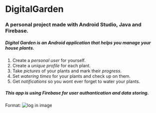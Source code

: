 # DigitalGarden
### A personal project made with **Android Studio**, **Java** and **Firebase**.

##### Digital Garden is an Android application that helps you manage your house plants.

1. Create a *personal user* for yourself.
2. Create a *unique profile* for each plant.
3. Take *pictures* of your plants and mark their *progress*.
4. Set *watering times* for your plants and check up on them.
5. Get *notifications* so you wont ever forget to water your plants.

##### **This app is using Firebase for user authantication and data storing.**
Format: ![log in image](https://ibb.co/sgSXq80)
